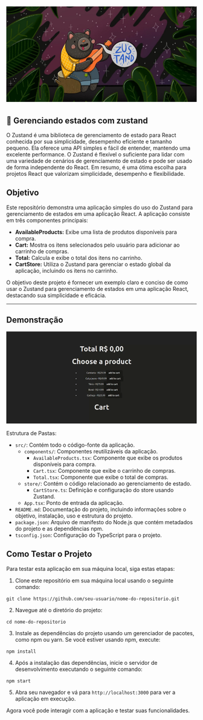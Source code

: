 <h1 align="center">
  <img alt="zustand" title="zustand" src="assets/bear.jpg" />
</h1>

## :dart: Gerenciando estados com zustand 

O Zustand é uma biblioteca de gerenciamento de estado para React conhecida por sua simplicidade, desempenho eficiente e tamanho pequeno. Ela oferece uma API simples e fácil de entender, mantendo uma excelente performance. O Zustand é flexível o suficiente para lidar com uma variedade de cenários de gerenciamento de estado e pode ser usado de forma independente do React. Em resumo, é uma ótima escolha para projetos React que valorizam simplicidade, desempenho e flexibilidade.

## Objetivo

Este repositório demonstra uma aplicação simples do uso do Zustand para gerenciamento de estados em uma aplicação React. A aplicação consiste em três componentes principais:

- **AvailableProducts:** Exibe uma lista de produtos disponíveis para compra.
- **Cart:** Mostra os itens selecionados pelo usuário para adicionar ao carrinho de compras.
- **Total:** Calcula e exibe o total dos itens no carrinho.
- **CartStore:** Utiliza o Zustand para gerenciar o estado global da aplicação, incluindo os itens no carrinho.

O objetivo deste projeto é fornecer um exemplo claro e conciso de como usar o Zustand para gerenciamento de estados em uma aplicação React, destacando sua simplicidade e eficácia.

--- 

## Demonstração
![Alt Text](assets/zustand_demonstração.gif)


Estrutura de Pastas:
- `src/`: Contém todo o código-fonte da aplicação.
  - `components/`: Componentes reutilizáveis da aplicação.
    - `AvailableProducts.tsx`: Componente que exibe os produtos disponíveis para compra.
    - `Cart.tsx`: Componente que exibe o carrinho de compras.
    - `Total.tsx`: Componente que exibe o total de compras.
  - `store/`: Contém o código relacionado ao gerenciamento de estado.
    - `CartStore.ts`: Definição e configuração do store usando Zustand.
  - `App.tsx`: Ponto de entrada da aplicação.
- `README.md`: Documentação do projeto, incluindo informações sobre o objetivo, instalação, uso e estrutura do projeto.
- `package.json`: Arquivo de manifesto do Node.js que contém metadados do projeto e as dependências npm.
- `tsconfig.json`: Configuração do TypeScript para o projeto.


## Como Testar o Projeto

Para testar esta aplicação em sua máquina local, siga estas etapas:

1. Clone este repositório em sua máquina local usando o seguinte comando:
```
git clone https://github.com/seu-usuario/nome-do-repositorio.git
```

2. Navegue até o diretório do projeto:
```
cd nome-do-repositorio
```


3. Instale as dependências do projeto usando um gerenciador de pacotes, como npm ou yarn. Se você estiver usando npm, execute:
```
npm install
```


4. Após a instalação das dependências, inicie o servidor de desenvolvimento executando o seguinte comando:

```
npm start
```


5. Abra seu navegador e vá para `http://localhost:3000` para ver a aplicação em execução.

Agora você pode interagir com a aplicação e testar suas funcionalidades.




